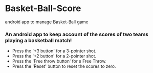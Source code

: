 # Basket-Ball-Score

android app to manage Basket-Ball game

### An android app to keep account of the scores of two teams playing a basketball match!

- Press the '+3 button' for a 3-pointer shot.
- Press the '+2 button' for a 2-pointer shot.
- Press the 'Free throw button' for a Free Throw.
- Press the 'Reset' button to reset the scores to zero.
